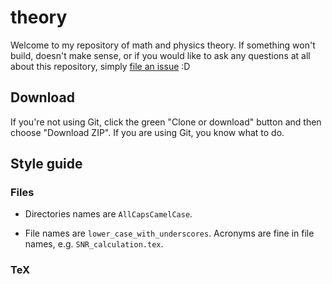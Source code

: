# theory

Welcome to my repository of math and physics theory.
If something won't build, doesn't make sense, or if you would like to ask any questions at all about this repository, simply [file an issue](https://github.com/DanielSank/theory/issues) :D

## Download

If you're not using Git, click the green "Clone or download" button and then choose "Download ZIP". If you are using Git, you know what to do.

## Style guide

### Files

* Directories names are `AllCapsCamelCase`.

* File names are `lower_case_with_underscores`. Acronyms are fine in file names, e.g. `SNR_calculation.tex`.

### TeX
